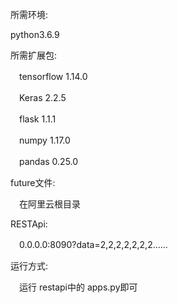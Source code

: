 所需环境:

 python3.6.9

所需扩展包:

　tensorflow                    1.14.0   

　Keras                             2.2.5   

　flask                               1.1.1

　numpy                         1.17.0         

　pandas                            0.25.0

future文件:

　在阿里云根目录

RESTApi:

　0.0.0.0:8090?data=2,2,2,2,2,2,2......

运行方式:

　运行 restapi中的 apps.py即可

